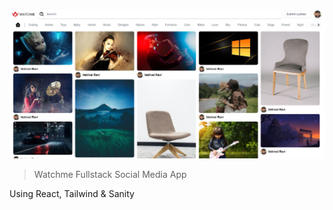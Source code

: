 ![This is an image](./snap.png)

> Watchme Fullstack Social Media App

Using React, Tailwind & Sanity
